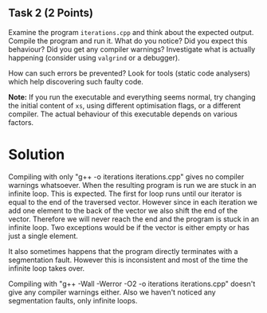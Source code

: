 ## Task 2 (2 Points)

Examine the program `iterations.cpp` and think about the expected output.
Compile the program and run it.
What do you notice?
Did you expect this behaviour?
Did you get any compiler warnings?
Investigate what is actually happening (consider using `valgrind` or a debugger).

How can such errors be prevented?
Look for tools (static code analysers) which help discovering such faulty code.

**Note:** If you run the executable and everything seems normal, try changing the initial content of `xs`, using different optimisation flags, or a different compiler.
The actual behaviour of this executable depends on various factors.

# Solution

Compiling with only "g++ -o iterations iterations.cpp" gives no compiler warnings whatsoever. When the resulting program is run we are stuck in an infinite loop. This is expected. The first for loop runs until our iterator is equal to the end of the traversed vector. However since in each iteration we add one element to the back of the vector we also shift the end of the vector. Therefore we will never reach the end and the program is stuck in an infinite loop. Two exceptions would be if the vector is either empty or has just a single element. 

It also sometimes happens that the program directly terminates with a segmentation fault. However this is inconsistent and most of the time the infinite loop takes over. 

Compiling with "g++ -Wall -Werror -O2 -o iterations iterations.cpp" doesn't give any compiler warnings either. Also we haven't noticed any segmentation faults, only infinite loops. 

[//]: # (However when the program is run a segmentation fault occurs instead of the program being stuck in an infinite loop. )

[//]: # (Compiling with only "g++ -o iterations iterations.cpp" gives no compiler warnings whatsoever. When the program is run a segmentation fault occurs and the program terminates.)
 
[//]: # (Compiling with "g++ -Wall -Werror -O2 -o iterations iterations.cpp" doesn't give any compiler warnings either. However when the resulting program is run, instead of receiving a segmentation fault, we are stuck in an infinite loop. This is expected. The first for loop runs until our iterator is equal to the end of the traversed vector. However since in each iteration we add one element to the back of the vector we also shift the end of the vector. Therefore we will never reach the end and the program is stuck in an infinite loop. Two exceptions would be if the vector is either empty or has just a single element.)
